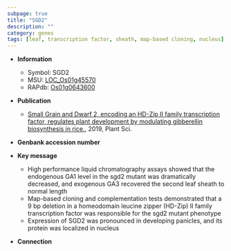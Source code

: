 ```yaml
---
subpage: true
title: "SGD2"
description: ""
category: genes
tags: [leaf, transcription factor, sheath, map-based cloning, nucleus]
---
```


* **Information**  
    + Symbol: SGD2  
    + MSU: [LOC_Os01g45570](http://rice.plantbiology.msu.edu/cgi-bin/ORF_infopage.cgi?orf=LOC_Os01g45570)  
    + RAPdb: [Os01g0643600](http://rapdb.dna.affrc.go.jp/viewer/gbrowse_details/irgsp1?name=Os01g0643600)  

* **Publication**  
    + [Small Grain and Dwarf 2, encoding an HD-Zip II family transcription factor, regulates plant development by modulating gibberellin biosynthesis in rice.](http://www.ncbi.nlm.nih.gov/pubmed?term=Small+Grain+and+Dwarf+2,+encoding+an+HD-Zip+II+family+transcription+factor,+regulates+plant+development+by+modulating+gibberellin+biosynthesis+in+rice.%5BTitle%5D), 2019, Plant Sci.

* **Genbank accession number**  

* **Key message**  
    + High performance liquid chromatography assays showed that the endogenous GA1 level in the sgd2 mutant was dramatically decreased, and exogenous GA3 recovered the second leaf sheath to normal length
    + Map-based cloning and complementation tests demonstrated that a 9 bp deletion in a homeodomain leucine zipper (HD-Zip) II family transcription factor was responsible for the sgd2 mutant phenotype
    + Expression of SGD2 was pronounced in developing panicles, and its protein was localized in nucleus

* **Connection**  



